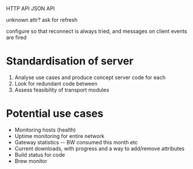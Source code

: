 
HTTP API
JSON API

unknown attr? ask for refresh

configure so that reconnect is always tried, and messages on client events are fired


# Standardisation of server

  1. Analyse use cases and produce concept server code for each
  2. Look for redundant code between
  3. Assess feasibility of transport modules




# Potential use cases

  * Monitoring hosts (health)
  * Uptime monitoring for entire network
  * Gateway statistics -- BW consumed this month etc
  * Current downloads, with progress and a way to add/remove attributes
  * Build status for code
  * Brew monitor

